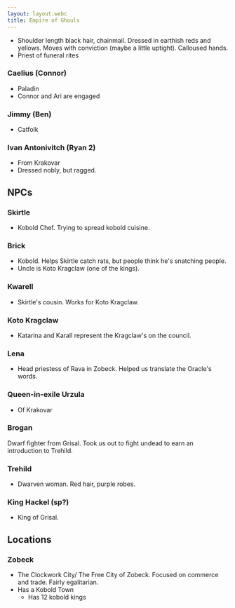 ```yaml
---
layout: layout.webc
title: Empire of Ghouls
---
```


- Shoulder length black hair, chainmail. Dressed in earthish reds and yellows. Moves with conviction (maybe a little uptight). Calloused hands.
- Priest of funeral rites

### Caelius (Connor)

- Paladin
- Connor and Ari are engaged

### Jimmy (Ben)

- Catfolk

### Ivan Antonivitch (Ryan 2)

- From Krakovar
- Dressed nobly, but ragged.

## NPCs

### Skirtle

- Kobold Chef. Trying to spread kobold cuisine.

### Brick

- Kobold. Helps Skirtle catch rats, but people think he's snatching people.
- Uncle is Koto Kragclaw (one of the kings).

### Kwarell

- Skirtle's cousin. Works for Koto Kragclaw.

### Koto Kragclaw

- Katarina and Karall represent the Kragclaw's on the council.

### Lena

- Head priestess of Rava in Zobeck. Helped us translate the Oracle's words.

### Queen-in-exile Urzula

- Of Krakovar

### Brogan

Dwarf fighter from Grisal. Took us out to fight undead to earn an introduction to Trehild.

### Trehild

- Dwarven woman. Red hair, purple robes.

### King Hackel (sp?)

- King of Grisal.

## Locations

### Zobeck

- The Clockwork City/ The Free City of Zobeck. Focused on commerce and trade. Fairly egalitarian.
- Has a Kobold Town
	- Has 12 kobold kings
